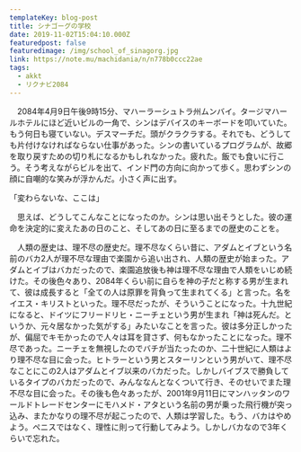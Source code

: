 ```yaml
---
templateKey: blog-post
title: シナゴーグの学校
date: 2019-11-02T15:04:10.000Z
featuredpost: false
featuredimage: /img/school_of_sinagorg.jpg
link: https://note.mu/machidania/n/n778b0ccc22ae
tags:
  - akkt
  - リクナビ2084
---
```

　2084年4月9日午後9時15分、マハーラーシュトラ州ムンバイ。タージマハールホテルにほど近いビルの一角で、シンはデバイスのキーボードを叩いていた。もう何日も寝ていない。デスマーチだ。頭がクラクラする。それでも、どうしても片付けなければならない仕事があった。シンの書いているプログラムが、故郷を取り戻すための切り札になるかもしれなかった。疲れた。飯でも食いに行こう。そう考えながらビルを出て、インド門の方向に向かって歩く。思わずシンの顔に自嘲的な笑みが浮かんだ。小さく声に出す。

「変わらないな、ここは」

　思えば、どうしてこんなことになったのか。シンは思い出そうとした。彼の運命を決定的に変えたあの日のこと、そしてあの日に至るまでの歴史のことを。

　人類の歴史は、理不尽の歴史だ。理不尽なくらい昔に、アダムとイブという名前のバカ2人が理不尽な理由で楽園から追い出され、人類の歴史が始まった。アダムとイブはバカだったので、楽園追放後も神は理不尽な理由で人類をいじめ続けた。その後色々あり、2084年くらい前に自らを神の子だと称する男が生まれて、彼は成長すると「全ての人は原罪を背負って生まれてくる」と言った。名をイエス・キリストといった。理不尽だったが、そういうことになった。十九世紀になると、ドイツにフリードリヒ・ニーチェという男が生まれ「神は死んだ。というか、元々居なかった気がする」みたいなことを言った。彼は多分正しかったが、偏屈でキモかったので人々は耳を貸さず、何もなかったことになった。理不尽であった。ニーチェを無視したのでバチが当たったのか、二十世紀に人類はより理不尽な目に会った。ヒトラーという男とスターリンという男がいて、理不尽なことにこの2人はアダムとイブ以来のバカだった。しかしバイブスで勝負しているタイプのバカだったので、みんななんとなくついて行き、そのせいでまた理不尽な目に会った。その後も色々あったが、2001年9月11日にマンハッタンのワールドトレードセンターにモハメド・アタという名前の男が乗った飛行機が突っ込み、またかなりの理不尽が起こったので、人類は学習した。もう、バカはやめよう。ペニスではなく、理性に則って行動してみよう。しかしバカなので3年くらいで忘れた。
